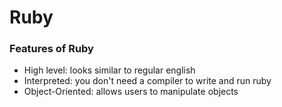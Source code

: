 # Ruby

### Features of Ruby 

- High level: looks similar to regular english 
- Interpreted: you don't need a compiler to write and run ruby 
- Object-Oriented: allows users to manipulate objects


